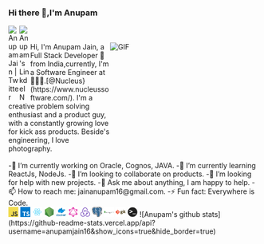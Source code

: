 ### Hi there 👋,I'm Anupam
<!--
**anupamjain16/anupamjain16** is a ✨ _special_ ✨ repository because its `README.md` (this file) appears on your GitHub profile.
--!>

<a href="https://twitter.com/anupamjain16">
  <img align="left" alt="Anupam Jain | Twitter" width="22px" src="https://cdn.jsdelivr.net/npm/simple-icons@v3/icons/twitter.svg" />
</a>
<a href="https://www.linkedin.com/in/anupamjain16/">
  <img align="left" alt="Anupam's LinkdeIN" width="22px" src="https://cdn.jsdelivr.net/npm/simple-icons@v3/icons/linkedin.svg" />
</a>

<br />
<br />
<img align="right" height="200" width="300" alt="GIF" src="https://miro.medium.com/max/1360/1*IRGHmiGsa16stedQvIaZfw.gif" />

Hi, I'm Anupam Jain, a Full Stack Developer 🚀 from India,currently, I'm a Software Engineer at 🙍🏽‍♂️.[@Nucleus}(https://www.nucleussoftware.com/).
I'm a creative problem solving enthusiast and a product guy, with a constantly growing love for kick ass products.
Beside's engineering, I love photography.

<br/>
<br/>


 -🔭 I’m currently working on Oracle, Cognos, JAVA.
 -🌱 I’m currently learning ReactJs,  NodeJs.
 -👯 I’m looking to collaborate on products.
 -🤔 I’m looking for help with new projects.
 -💬 Ask me about  anything, I am happy to help.
 -📫 How to reach me: jainanupam16@gmail.com.
 -⚡ Fun fact: Everywhere is Code.
 
 
<br/>
<code><img height="20" src="https://raw.githubusercontent.com/github/explore/80688e429a7d4ef2fca1e82350fe8e3517d3494d/topics/javascript/javascript.png"></code>
<code><img height="20" src="https://raw.githubusercontent.com/github/explore/80688e429a7d4ef2fca1e82350fe8e3517d3494d/topics/typescript/typescript.png"></code>
<code><img height="20" src="https://raw.githubusercontent.com/github/explore/80688e429a7d4ef2fca1e82350fe8e3517d3494d/topics/react/react.png"></code>
<code><img height="20" src="https://raw.githubusercontent.com/github/explore/80688e429a7d4ef2fca1e82350fe8e3517d3494d/topics/nodejs/nodejs.png"></code>
<code><img height="20" src="https://raw.githubusercontent.com/github/explore/80688e429a7d4ef2fca1e82350fe8e3517d3494d/topics/docker/docker.png"></code>
<code><img height="20" src="https://raw.githubusercontent.com/github/explore/80688e429a7d4ef2fca1e82350fe8e3517d3494d/topics/graphql/graphql.png"></code>
<code><img height="20" src="https://raw.githubusercontent.com/github/explore/80688e429a7d4ef2fca1e82350fe8e3517d3494d/topics/redux/redux.png"></code>
<code><img height="20" src="https://raw.githubusercontent.com/github/explore/80688e429a7d4ef2fca1e82350fe8e3517d3494d/topics/postgresql/postgresql.png"></code>
<code><img height="20" src="https://raw.githubusercontent.com/github/explore/80688e429a7d4ef2fca1e82350fe8e3517d3494d/topics/mongodb/mongodb.png"></code>
<code><img height="20" src="https://raw.githubusercontent.com/github/explore/80688e429a7d4ef2fca1e82350fe8e3517d3494d/topics/git/git.png"></code>
<code><img height="20" src="https://raw.githubusercontent.com/github/explore/80688e429a7d4ef2fca1e82350fe8e3517d3494d/topics/terminal/terminal.png"></code>



![Anupam's github stats](https://github-readme-stats.vercel.app/api?username=anupamjain16&show_icons=true&hide_border=true)
